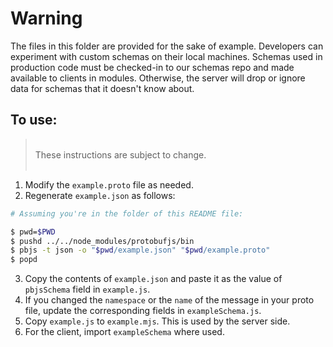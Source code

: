# Warning

The files in this folder are provided for the sake of example. Developers can experiment with custom schemas on their local machines. Schemas used in production code must be checked-in to our schemas repo and made available to clients in modules. Otherwise, the server will drop or ignore data for schemas that it doesn't know about.

## To use:

> <br>These instructions are subject to change.<br><br>

1.  Modify the `example.proto` file as needed.
2.  Regenerate `example.json` as follows:

```bash
# Assuming you're in the folder of this README file:

$ pwd=$PWD
$ pushd ../../node_modules/protobufjs/bin
$ pbjs -t json -o "$pwd/example.json" "$pwd/example.proto"
$ popd
```

3.  Copy the contents of `example.json` and paste it as the value of `pbjsSchema` field in `example.js`.
4.  If you changed the `namespace` or the `name` of the message in your proto file, update the corresponding fields in `exampleSchema.js`.
5.  Copy `example.js` to `example.mjs`. This is used by the server side.
6.  For the client, import `exampleSchema` where used.
